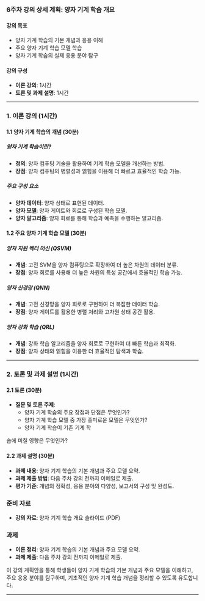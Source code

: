 ### 6주차 강의 상세 계획: 양자 기계 학습 개요

#### 강의 목표
- 양자 기계 학습의 기본 개념과 응용 이해
- 주요 양자 기계 학습 모델 학습
- 양자 기계 학습의 실제 응용 분야 탐구

#### 강의 구성
- **이론 강의**: 1시간
- **토론 및 과제 설명**: 1시간

---

### 1. 이론 강의 (1시간)

#### 1.1 양자 기계 학습의 개념 (30분)

##### 양자 기계 학습이란?
- **정의**: 양자 컴퓨팅 기술을 활용하여 기계 학습 모델을 개선하는 방법.
- **장점**: 양자 컴퓨팅의 병렬성과 얽힘을 이용해 더 빠르고 효율적인 학습 가능.

##### 주요 구성 요소
- **양자 데이터**: 양자 상태로 표현된 데이터.
- **양자 모델**: 양자 게이트와 회로로 구성된 학습 모델.
- **양자 알고리즘**: 양자 회로를 통해 학습과 예측을 수행하는 알고리즘.

#### 1.2 주요 양자 기계 학습 모델 (30분)

##### 양자 지원 벡터 머신 (QSVM)
- **개념**: 고전 SVM을 양자 컴퓨팅으로 확장하여 더 높은 차원의 데이터 분류.
- **장점**: 양자 회로를 사용해 더 높은 차원의 특성 공간에서 효율적인 학습 가능.

##### 양자 신경망 (QNN)
- **개념**: 고전 신경망을 양자 회로로 구현하여 더 복잡한 데이터 학습.
- **장점**: 양자 게이트를 활용한 병렬 처리와 고차원 상태 공간 활용.

##### 양자 강화 학습 (QRL)
- **개념**: 강화 학습 알고리즘을 양자 회로로 구현하여 더 빠른 학습과 최적화.
- **장점**: 양자 상태와 얽힘을 이용한 더 효율적인 탐색과 학습.

---

### 2. 토론 및 과제 설명 (1시간)

#### 2.1 토론 (30분)
- **질문 및 토론 주제**:
  - 양자 기계 학습의 주요 장점과 단점은 무엇인가?
  - 양자 기계 학습 모델 중 가장 흥미로운 모델은 무엇인가?
  - 양자 기계 학습이 기존 기계 학

습에 미칠 영향은 무엇인가?

#### 2.2 과제 설명 (30분)
- **과제 내용**: 양자 기계 학습의 기본 개념과 주요 모델 요약.
- **과제 제출 방법**: 다음 주차 강의 전까지 이메일로 제출.
- **평가 기준**: 개념의 정확성, 응용 분야의 다양성, 보고서의 구성 및 완성도.

### 준비 자료
- **강의 자료**: 양자 기계 학습 개요 슬라이드 (PDF)

### 과제
- **이론 정리**: 양자 기계 학습의 기본 개념과 주요 모델 요약.
- **과제 제출**: 다음 주차 강의 전까지 이메일로 제출.

이 강의 계획안을 통해 학생들이 양자 기계 학습의 기본 개념과 주요 모델을 이해하고, 주요 응용 분야를 탐구하며, 기초적인 양자 기계 학습 개념을 정리할 수 있도록 유도합니다.

---
